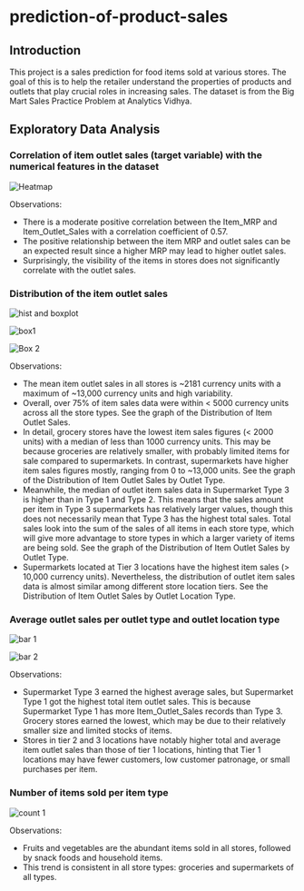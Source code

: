 # prediction-of-product-sales

## Introduction

This project is a sales prediction for food items sold at various stores. The goal of this is to help the retailer understand the properties of products and outlets that play crucial roles in increasing sales. The dataset is from the Big Mart Sales Practice Problem at Analytics Vidhya.

## Exploratory Data Analysis

### Correlation of item outlet sales (target variable) with the numerical features in the dataset

![Heatmap](https://github.com/itan-s/Prediction-of-Product-Sales/assets/151743020/c431ec22-60bb-4828-a95e-31012d054db5)

Observations:
* There is a moderate positive correlation between the Item_MRP and Item_Outlet_Sales with a correlation coefficient of 0.57.
* The positive relationship between the item MRP and outlet sales can be an expected result since a higher MRP may lead to higher outlet sales.
* Surprisingly, the visibility of the items in stores does not significantly correlate with the outlet sales.


### Distribution of the item outlet sales

![hist and boxplot](https://github.com/itan-s/Prediction-of-Product-Sales/assets/151743020/1bf8213f-7de3-4ca1-9a08-b4b3b1eaea11)

![box1](https://github.com/itan-s/Prediction-of-Product-Sales/assets/151743020/886fa1d7-ab4d-4621-a40c-4a6923b4600e)

![Box 2](https://github.com/itan-s/Prediction-of-Product-Sales/assets/151743020/9b6b0c30-9f0c-4a3c-abe0-c303325d2ae5)

Observations:
* The mean item outlet sales in all stores is ~2181 currency units with a maximum of ~13,000 currency units and high variability.
* Overall, over 75% of item sales data were within < 5000 currency units across all the store types. See the graph of the Distribution of Item Outlet Sales.
* In detail, grocery stores have the lowest item sales figures (< 2000 units) with a median of less than 1000 currency units. This may be because groceries are relatively smaller, with probably limited items for sale compared to supermarkets. In contrast, supermarkets have higher item sales figures mostly, ranging from 0 to ~13,000 units. See the graph of the Distribution of Item Outlet Sales by Outlet Type.
* Meanwhile, the median of outlet item sales data in Supermarket Type 3 is higher than in Type 1 and Type 2. This means that the sales amount per item in Type 3 supermarkets has relatively larger values, though this does not necessarily mean that Type 3 has the highest total sales. Total sales look into the sum of the sales of all items in each store type, which will give more advantage to store types in which a larger variety of items are being sold. See the graph of the Distribution of Item Outlet Sales by Outlet Type.
* Supermarkets located at Tier 3 locations have the highest item sales (> 10,000 currency units). Nevertheless, the distribution of outlet item sales data is almost similar among different store location tiers. See the Distribution of Item Outlet Sales by Outlet Location Type.


### Average outlet sales per outlet type and outlet location type

![bar 1](https://github.com/itan-s/Prediction-of-Product-Sales/assets/151743020/13e64b3b-30b9-4a10-9380-0241a8c8e606)

![bar 2](https://github.com/itan-s/Prediction-of-Product-Sales/assets/151743020/7cc084f1-be6d-48a9-b557-7bbaf900a966)

Observations:
* Supermarket Type 3 earned the highest average sales, but Supermarket Type 1 got the highest total item outlet sales. This is because Supermarket Type 1 has more Item_Outlet_Sales records than Type 3. Grocery stores earned the lowest, which may be due to their relatively smaller size and limited stocks of items.
* Stores in tier 2 and 3 locations have notably higher total and average item outlet sales than those of tier 1 locations, hinting that Tier 1 locations may have fewer customers, low customer patronage, or small purchases per item.


### Number of items sold per item type

![count 1](https://github.com/itan-s/Prediction-of-Product-Sales/assets/151743020/a0b02d11-8e7d-4206-a62e-8e1bb00349df)

Observations:
* Fruits and vegetables are the abundant items sold in all stores, followed by snack foods and household items.
* This trend is consistent in all store types: groceries and supermarkets of all types.






